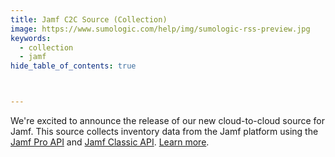 ```yaml
---
title: Jamf C2C Source (Collection)
image: https://www.sumologic.com/help/img/sumologic-rss-preview.jpg
keywords:
  - collection
  - jamf
hide_table_of_contents: true



---
```


We're excited to announce the release of our new cloud-to-cloud source for Jamf. This source collects inventory data from the Jamf platform using the [Jamf Pro API](https://developer.jamf.com/jamf-pro/v11.4.0/docs/jamf-pro-api-overview) and [Jamf Classic API](https://developer.jamf.com/jamf-pro/v11.4.0/docs/getting-started-2). [Learn more](/docs/send-data/hosted-collectors/cloud-to-cloud-integration-framework/jamf-source).